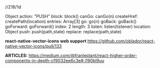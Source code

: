 //218/1d

Object
action: "PUSH"
block: block()
canGo: canGo(n)
createHref: createPath(location)
entries: Array[3]
go: go(n)
goBack: goBack()
goForward: goForward()
index: 2
length: 3
listen: listen(listener)
location: Object
push: push(path,state)
replace: replace(path,state)

**react-native-vector-icons web support**
https://github.com/oblador/react-native-vector-icons/pull/133

**ARTICLES:**
https://medium.com/@franleplant/react-higher-order-components-in-depth-cf9032ee6c3e#.i190bl9uu
